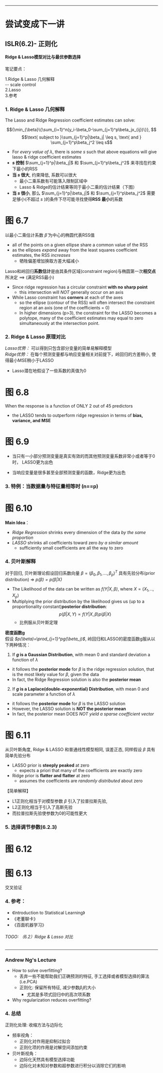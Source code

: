 
---
# 尝试变成下一讲
## ISLR(6.2)- 正则化
#### Ridge & Lasso模型对比与最优参数选择


笔记要点：  

1.Ridge & Lasso 几何解释  
-- scale control  
2.Lasso  
3.参考
### 1. Ridge & Lasso 几何解释

The Lasso and Ridge Regression coefficient estimates can solve:

$${\min_{\beta}\{\sum_{i=1}^n(y_i-\beta_0-\sum_{j=1}^p\beta_jx_{ij})\}}, $$
$$\text{ subject to }\sum_{j=1}^p|\beta_j| \leq s, \text{ and }  \sum_{j=1}^p\beta_j^2 \leq s$$
- For *every value of $\lambda$*, there is *some s* such that above equations will give lasso & ridge coefficient estimates 
- **$s$ 控制** $\sum_{j=1}^p|\beta_j|$ 和 $\sum_{j=1}^p\beta_j^2$ 来寻找在约束下最小的RSS
- **当 $s$ 很大**, 约束降低, 系数可以很大
  - 最小二乘系数有可能落入限制区域中
  - Lasso & Ridge的估计结果等同于最小二乘的估计结果（下图）
- **当 $s$ 很小**, 那么 $\sum_{j=1}^p|\beta_j|$ 和 $\sum_{j=1}^p\beta_j^2$ 需要足够小(不超过 $s$ )的条件下尽可能寻找使得**RSS 最小**的系数
# 图 6.7


以最小二乘估计系数 $\hat{\beta}$ 为中心的椭圆代表RSS值
- all of the points on a given ellipse share a common value of the RSS
- as the ellipses *expand* away from the least squares coefficient estimates, the RSS *increases*
  - 牺牲偏差增加换取方差大幅减小

Lasso和岭回归**系数估计**是由其条件区域(constraint region)与椭圆第一次**相交点**所决定 ==> (满足RSS最小)
- Since ridge regression has a circular constraint **with no sharp point**
  - this intersection will *NOT* generally occur on an axis 
- While Lasso constraint has **corners** at each of the axes
  - so the ellipse (contour of the RSS) will often intersect the constraint region at an axis (one of the coefficients = 0)
  - In higher dimensions (p>3), the constraint for the LASSO becomes a polytope, many of the coefficient estimates may equal to zero simultaneously at the intersection point.

### 2. Ridge & Lasso 原理对比
*Lasso优势：* 可以得到只包含部分变量的简单易解释模型  
*Ridge优势：* 在每个预测变量都与响应变量相关对前提下，岭回归的方差稍小, 使得最小MSE稍小于LASSO
- Lasso潜在地假设了一些系数的真值为0
# 图 6.8 

When the response is a function of ONLY 2 out of 45 predictors
- the LASSO tends to outperform ridge regression in terms of **bias, variance, and MSE**
# 图 6.9 
- 当只有一小部分预测变量是真实有效的而其他预测变量系数非常小或者等于0时， LASSO更为出色 

- 当响应变量是很多甚至全部预测变量的函数，Ridge更为出色
### 3. 特例：当数据量与特征量相等时 (n==p)
# 图 6.10 

**Main Idea**：
- *Ridge Regression* shrinks every dimension of the data *by the same proportion*
- *LASSO* shrinks all coefficients toward zero *by a similar amount* 
  - sufficiently small coefficients are all the way to zero
### 4. 贝叶斯解释
对于回归, 贝叶斯理论假设回归系数向量 $\beta = (\beta_0, \beta_1, ... ,\beta_p)^T$ 具有先验分布(prior distribution) => *$p(\beta) = p(\beta|X)$*
- The Likelihood of the data can be written as *$f(Y|X,\beta)$*, where $X = (X_1,..,X_p)$
- Multiplying the prior distribution by the likelihood gives us (up to a proportionality constant)**posterior distribution**:
$$p(\beta|X,Y) \propto  f(Y|X,\beta)p(\beta|X)$$  
  - 比例服从贝叶斯定理

**密度函数g**  
假设 *$p(\beta)=\prod_{j=1}^pg(\beta_j)$*, 岭回归和LASSO的密度函数g服从以下两种情况：
1. If **$g$ is a Gaussian Distribution**, with mean 0 and standard deviation a function of $\lambda$
- it follows the **posterior mode** for $\beta$ is the ridge regression solution, that is the most likely value for $\beta$, given the data
- In fact, the Ridge Regression solution is also the **posterior mean**


2. If **$g$ is a Laplace(double-exponential) Distribution**, with mean 0 and scale parameter a function of $\lambda$
- it follows the **posterior mode** for $\beta$ is the LASSO solution
- However, the LASSO solution is **NOT the posterior mean**
- In fact, the posterior mean DOES *NOT yield a sparse coefficient vector*
# 图 6.11 
从贝叶斯角度, Ridge & LASSO 和普通线性模型相同, 误差正态, 同样假设 $\beta$ 具有简单先验分布
- LASSO prior is **steeply peaked** at zero
  - expects a priori that many of the coefficients are exactly zero
- Ridge prior is **flatter and flatter** at zero
  - assumes the coefficients are *randomly distributed* about zero

【简单解释】
- L1正则化相当于对模型参数 $\beta$ 引入了拉普拉斯先验, 
- L2正则化相当于引入了高斯先验
- 而拉普拉斯先验使参数为0的可能性更大
### 5. 选择调节参数(6.2.3)
# 图 6.12 
# 图 6.13

交叉验证
### 4. 参考：
- 《Introduction to Statistical Learning》 
- 《老董聊卡》
- 《百面机器学习》
###### TOGO: （6.2）Ridge & Lasso 对比

---
### Andrew Ng's Lecture
- How to solve overfitting?
  - 丢弃一些不能帮助我们正确预测的特征, 手工选择或者模型选择的算法 (i.e.PCA)
  - 正则化: 保留所有特征, 减少参数$\beta_i$的大小
    - 尤其是多项式回归中的高次项系数
- Why regularization reduces overfitting?
### 4. 总结
正则化处理: 收缩方法与边际化
- 频率视角：
  - 正则化对作用是抑制过拟合
  - 正则化项的作用是对解空间添加约束
- 贝叶斯视角：
  - 边际化天然具有模型选择功能
  - 边际化对未知对参数和超参数进行积分以消除它们的影响
